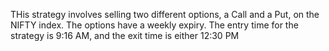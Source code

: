 THis strategy involves selling two different options, a Call and a Put, on the NIFTY index. The options have a weekly expiry. The entry time for the strategy is 9:16 AM, and the exit time is either 12:30 PM
